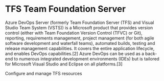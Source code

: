 # TFS Team Foundation Server

Azure DevOps Server (formerly Team Foundation Server (TFS) and Visual Studio Team System (VSTS)) is a Microsoft product that provides version control (either with Team Foundation Version Control (TFVC) or Git), reporting, requirements management, project management (for both agile software development and waterfall teams), automated builds, testing and release management capabilities. It covers the entire application lifecycle, and enables DevOps capabilities.[2] Azure DevOps can be used as a back-end to numerous integrated development environments (IDEs) but is tailored for Microsoft Visual Studio and Eclipse on all platforms.[3]


Configure and manage TFS resources
